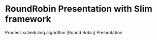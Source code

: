 # RoundRobin Presentation with Slim framework
Process scheduling algorithm [Round Robin] Presentation
